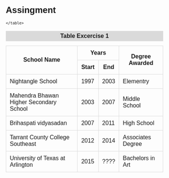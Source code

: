 # Assingment<!DOCTYPE HTML PUBLIC "-//W3C//DTD HTML 4.01 Transitional//EN" "http://www.w3.org/TR/html4/loose.dtd">
<html>
 <head>
  <title> Table 1 </title>
  <style>
	body {
	font-size: 12px;
	font-family: verdana, arial, helvetica, sans-serif;
	}
	table {
	border-collapse: collapse;
	}
	
	table th {
	background-color: #333333;
	color: #ffffff;
	padding: 5px;
	}
	table caption {
	background-color: #dadada;
	font-weight: bold;
	padding: 5px;
	}
	
	table th, table td {
	padding: 10px;
	border: 1px solid #dadada;
	}

  </style>
 </head>

 <body>
	<table>
		<caption>Table Excercise 1</caption>
			<tr>
				<th rowspan="2">School Name</th>
				<th colspan="2">Years</th>
				<th rowspan="2">Degree Awarded</th>
			</tr>
			<tr>
				<th>Start</th>
				<th>End</th>
			</tr>
			<tr>
				<td>Nightangle School</td>
				<td>1997</td>
				<td>2003</td>
				<td>Elementry</td>
			</tr>
			<tr>
				<td>Mahendra Bhawan Higher Secondary School</td>
				<td>2003</td>
				<td>2007</td>
				<td>Middle School</td>
			</tr>
			<tr>
				<td>Brihaspati vidyasadan</td>
				<td>2007</td>
				<td>2011</td>
				<td>High School</td>
			</tr>
			<tr>
				<td>Tarrant County College Southeast</td>
				<td>2012</td>
				<td>2014</td>
				<td>Associates Degree</td>
			</tr>
			<tr>
				<td>University of Texas at Arlington</td>
				<td>2015</td>
				<td>????</td>
				<td>Bachelors in Art</td>
			</tr>

	</table>
 </body>
</html>
